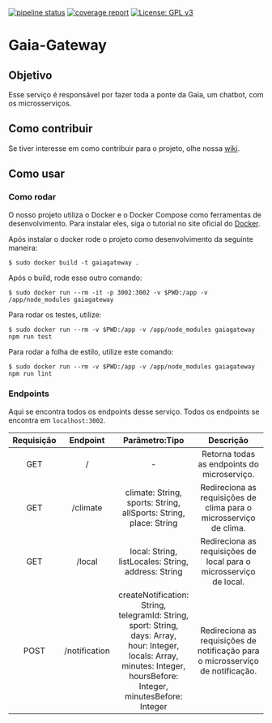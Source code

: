 [![pipeline status](https://gitlab.com/botgaia/Gaia-Gateway/badges/master/pipeline.svg)](https://gitlab.com/botgaia/Gaia-Gateway/commits/master)
[![coverage report](https://gitlab.com/botgaia/Gaia-Gateway/badges/master/coverage.svg)](https://gitlab.com/botgaia/Gaia-Gateway/commits/master)
[![License: GPL v3](https://img.shields.io/badge/License-GPLv3-blue.svg)](https://www.gnu.org/licenses/gpl-3.0)

# Gaia-Gateway

## Objetivo

Esse serviço é responsável por fazer toda a ponte da Gaia, um chatbot, com os microsserviços.

## Como contribuir

Se tiver interesse em como contribuir para o projeto, olhe nossa [wiki](https://github.com/fga-eps-mds/2019.1-Gaia).

## Como usar

### Como rodar

O nosso projeto utiliza o Docker e o Docker Compose como ferramentas de desenvolvimento. Para instalar eles, siga o tutorial no site oficial do [Docker](https://www.docker.com/).

Após instalar o docker rode o projeto como desenvolvimento da seguinte maneira:

``` $ sudo docker build -t gaiagateway . ```

Após o build, rode esse outro comando:

```$ sudo docker run --rm -it -p 3002:3002 -v $PWD:/app -v /app/node_modules gaiagateway```

Para rodar os testes, utilize:

``` $ sudo docker run --rm -v $PWD:/app -v /app/node_modules gaiagateway npm run test ```

Para rodar a folha de estilo, utilize este comando:

``` $ sudo docker run --rm -v $PWD:/app -v /app/node_modules gaiagateway npm run lint ```

### Endpoints

Aqui se encontra todos os endpoints desse serviço. Todos os endpoints se encontra em `localhost:3002`.

|Requisição|Endpoint|Parâmetro:Tipo|Descrição|
|:--------:|:------:|:------------:|:-------:|
|GET|/|-|Retorna todas as endpoints do microserviço.|
|GET|/climate|climate: String,<br> sports: String,<br> allSports: String,<br> place: String|Redireciona as requisições de clima para o microsserviço de clima.|
|GET|/local|local: String,<br> listLocales: String,<br> address: String|Redireciona as requisições de local para o microsserviço de local.|
|POST|/notification|createNotification: String,<br> telegramId: String,<br> sport: String,<br> days: Array<Integer>,<br> hour: Integer,<br> locals: Array<String>,<br> minutes: Integer,<br> hoursBefore: Integer,<br> minutesBefore: Integer |Redireciona as requisições de notificação para o microsserviço de notificação.|
